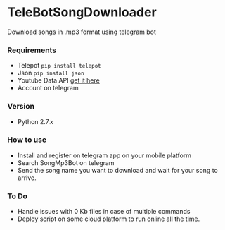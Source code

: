 # TeleBotSongDownloader
Download songs in .mp3 format using telegram bot

### Requirements
  - Telepot ```pip install telepot```
  - Json ```pip install json```
  - Youtube Data API [get it here](https://console.developers.google.com)
  - Account on telegram

### Version
 - Python 2.7.x

### How to use
 - Install and register on telegram app on your mobile platform
 - Search SongMp3Bot on telegram
 - Send the song name you want to download and wait for your song to arrive.

### To Do
 - Handle issues with 0 Kb files in case of multiple commands
 - Deploy script on some cloud platform to run online all the time.


